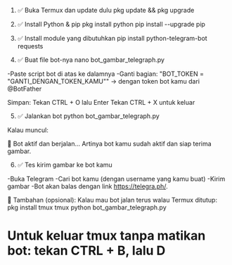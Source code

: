 1. ✅ Buka Termux dan update dulu
pkg update && pkg upgrade

2. ✅ Install Python & pip
pkg install python
pip install --upgrade pip

3. ✅ Install module yang dibutuhkan
pip install python-telegram-bot requests

4. ✅ Buat file bot-nya
nano bot_gambar_telegraph.py

-Paste script bot di atas ke dalamnya
-Ganti bagian:
"BOT_TOKEN = "GANTI_DENGAN_TOKEN_KAMU""
→ dengan token bot kamu dari @BotFather

Simpan:
Tekan CTRL + O lalu Enter
Tekan CTRL + X untuk keluar

5. ✅ Jalankan bot
python bot_gambar_telegraph.py

Kalau muncul:

🤖 Bot aktif dan berjalan...
Artinya bot kamu sudah aktif dan siap terima gambar.

6. ✅ Tes kirim gambar ke bot kamu

-Buka Telegram
-Cari bot kamu (dengan username yang kamu buat)
-Kirim gambar
-Bot akan balas dengan link https://telegra.ph/.

🧠 Tambahan (opsional):
Kalau mau bot jalan terus walau Termux ditutup:
pkg install tmux
tmux
python bot_gambar_telegraph.py
# Untuk keluar tmux tanpa matikan bot: tekan CTRL + B, lalu D
